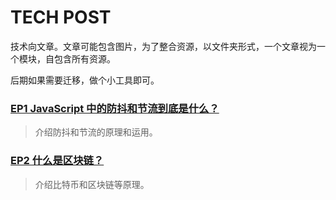 # TECH POST

技术向文章。文章可能包含图片，为了整合资源，以文件夹形式，一个文章视为一个模块，自包含所有资源。

后期如果需要迁移，做个小工具即可。

### [EP1 JavaScript 中的防抖和节流到底是什么？](https://github.com/zfanli/notes/tree/master/post/tech/EP1.DebounceAndThrottle)

> 介绍防抖和节流的原理和运用。

### [EP2 什么是区块链？](https://github.com/zfanli/notes/tree/master/post/tech/EP2.AboutBlockChain)

> 介绍比特币和区块链等原理。
